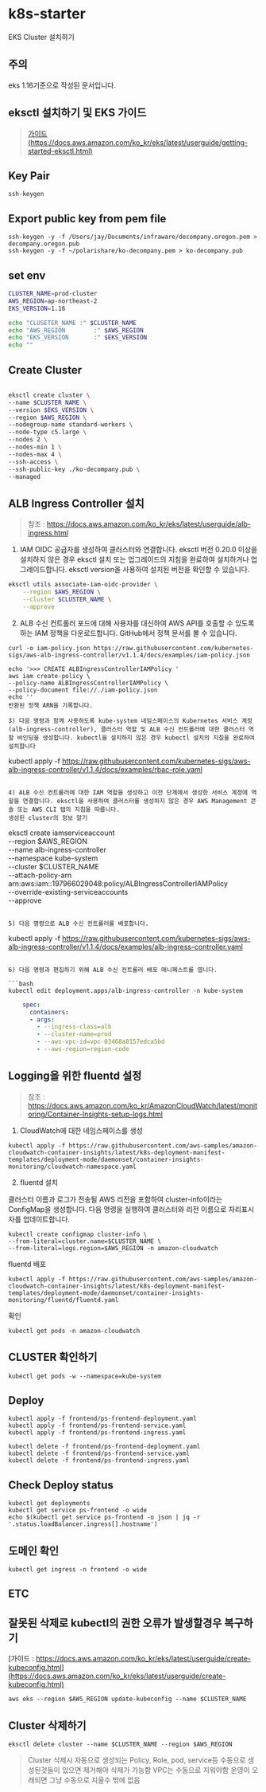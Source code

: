 # k8s-starter
EKS Cluster 설치하기

## 주의
eks 1.16기준으로 작성된 문서입니다.

## eksctl 설치하기 및 EKS 가이드

> [가이드(https://docs.aws.amazon.com/ko_kr/eks/latest/userguide/getting-started-eksctl.html)](https://docs.aws.amazon.com/ko_kr/eks/latest/userguide/getting-started-eksctl.html)


## Key Pair 

```
ssh-keygen
```

## Export public key from pem file

```
ssh-keygen -y -f /Users/jay/Documents/infraware/decompany.oregon.pem > decompany.oregon.pub
ssh-keygen -y -f ~/polarishare/ko-decompany.pem > ko-decompany.pub 
```
## set env

```bash
CLUSTER_NAME=prod-cluster
AWS_REGION=ap-northeast-2
EKS_VERSION=1.16

echo "CLUSETER_NAME :" $CLUSTER_NAME
echo "AWS_REGION        :" $AWS_REGION
echo "EKS_VERSION       :" $EKS_VERSION
echo ""

```

## Create Cluster

```bash

eksctl create cluster \
--name $CLUSTER_NAME \
--version $EKS_VERSION \
--region $AWS_REGION \
--nodegroup-name standard-workers \
--node-type c5.large \
--nodes 2 \
--nodes-min 1 \
--nodes-max 4 \
--ssh-access \
--ssh-public-key ./ko-decompany.pub \
--managed
```

## ALB Ingress Controller 설치
> 참조 : https://docs.aws.amazon.com/ko_kr/eks/latest/userguide/alb-ingress.html

1) IAM OIDC 공급자를 생성하여 클러스터와 연결합니다. eksctl 버전 0.20.0 이상을 설치하지 않은 경우 eksctl 설치 또는 업그레이드의 지침을 완료하여 설치하거나 업그레이드합니다. eksctl version을 사용하여 설치된 버전을 확인할 수 있습니다.

```bash
eksctl utils associate-iam-oidc-provider \
    --region $AWS_REGION \
    --cluster $CLUSTER_NAME \
    --approve
```

2) ALB 수신 컨트롤러 포드에 대해 사용자를 대신하여 AWS API를 호출할 수 있도록 하는 IAM 정책을 다운로드합니다. GitHub에서 정책 문서를 볼 수 있습니다.

```
curl -o iam-policy.json https://raw.githubusercontent.com/kubernetes-sigs/aws-alb-ingress-controller/v1.1.4/docs/examples/iam-policy.json

echo '>>> CREATE ALBIngressControllerIAMPolicy '
aws iam create-policy \
--policy-name ALBIngressControllerIAMPolicy \
--policy-document file://./iam-policy.json
echo ''
반환된 정책 ARN을 기록합니다.

3) 다음 명령과 함께 사용하도록 kube-system 네임스페이스의 Kubernetes 서비스 계정(alb-ingress-controller), 클러스터 역할 및 ALB 수신 컨트롤러에 대한 클러스터 역할 바인딩을 생성합니다. kubectl을 설치하지 않은 경우 kubectl 설치의 지침을 완료하여 설치합니다

```
kubectl apply -f https://raw.githubusercontent.com/kubernetes-sigs/aws-alb-ingress-controller/v1.1.4/docs/examples/rbac-role.yaml
```

4) ALB 수신 컨트롤러에 대한 IAM 역할을 생성하고 이전 단계에서 생성한 서비스 계정에 역할을 연결합니다. eksctl을 사용하여 클러스터를 생성하지 않은 경우 AWS Management 콘솔 또는 AWS CLI 탭의 지침을 따릅니다.
생성된 cluster의 정보 알기

```
eksctl create iamserviceaccount \
    --region $AWS_REGION \
    --name alb-ingress-controller \
    --namespace kube-system \
    --cluster $CLUSTER_NAME \
    --attach-policy-arn arn:aws:iam::197966029048:policy/ALBIngressControllerIAMPolicy \
    --override-existing-serviceaccounts \
    --approve
```

5) 다음 명령으로 ALB 수신 컨트롤러를 배포합니다.
```
kubectl apply -f https://raw.githubusercontent.com/kubernetes-sigs/aws-alb-ingress-controller/v1.1.4/docs/examples/alb-ingress-controller.yaml
```

6) 다음 명령과 편집하기 위해 ALB 수신 컨트롤러 배포 매니페스트를 엽니다.

```bash
kubectl edit deployment.apps/alb-ingress-controller -n kube-system
```

```yaml
    spec:
      containers:
      - args:
        - --ingress-class=alb
        - --cluster-name=prod
        - --aws-vpc-id=vpc-03468a8157edca5bd
        - --aws-region=region-code
```

## Logging을 위한 fluentd 설정
> 참조 : https://docs.aws.amazon.com/ko_kr/AmazonCloudWatch/latest/monitoring/Container-Insights-setup-logs.html

1) CloudWatch에 대한 네임스페이스를 생성

```
kubectl apply -f https://raw.githubusercontent.com/aws-samples/amazon-cloudwatch-container-insights/latest/k8s-deployment-manifest-templates/deployment-mode/daemonset/container-insights-monitoring/cloudwatch-namespace.yaml
```

2) fluentd 설치

클러스터 이름과 로그가 전송될 AWS 리전을 포함하여 cluster-info이라는 ConfigMap을 생성합니다. 다음 명령을 실행하여 클러스터와 리전 이름으로 자리표시자를 업데이트합니다.
```
kubectl create configmap cluster-info \
--from-literal=cluster.name=$CLUSTER_NAME \
--from-literal=logs.region=$AWS_REGION -n amazon-cloudwatch
```

fluentd 배포
```
kubectl apply -f https://raw.githubusercontent.com/aws-samples/amazon-cloudwatch-container-insights/latest/k8s-deployment-manifest-templates/deployment-mode/daemonset/container-insights-monitoring/fluentd/fluentd.yaml
```

확인
```
kubectl get pods -n amazon-cloudwatch
```


## CLUSTER 확인하기

```
kubectl get pods -w --namespace=kube-system
```



## Deploy

```
kubectl apply -f frontend/ps-frontend-deployment.yaml
kubectl apply -f frontend/ps-frontend-service.yaml
kubectl apply -f frontend/ps-frontend-ingress.yaml
```

```
kubectl delete -f frontend/ps-frontend-deployment.yaml
kubectl delete -f frontend/ps-frontend-service.yaml
kubectl delete -f frontend/ps-frontend-ingress.yaml
```

## Check Deploy status

```
kubectl get deployments
kubectl get service ps-frontend -o wide
echo $(kubectl get service ps-frontend -o json | jq -r '.status.loadBalancer.ingress[].hostname')
```

## 도메인 확인

```
kubectl get ingress -n frontend -o wide
```

## ETC

## 잘못된 삭제로 kubectl의 권한 오류가 발생할경우 복구하기


[가이드 : https://docs.aws.amazon.com/ko_kr/eks/latest/userguide/create-kubeconfig.html](https://docs.aws.amazon.com/ko_kr/eks/latest/userguide/create-kubeconfig.html)
```
aws eks --region $AWS_REGION update-kubeconfig --name $CLUSTER_NAME

```

## Cluster 삭제하기

```
eksctl delete cluster --name $CLUSTER_NAME --region $AWS_REGION
```

> Cluster 삭제시 자동으로 생성되는 Policy, Role, pod, service등 수동으로 생성된것들이 있으면 제거해야 삭제가 가능함
> VPC는 수동으로 지워야함
> 운영이 오래되면 그냥 수동으로 지울수 밖에 없음
